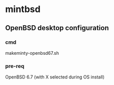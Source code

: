 # mintbsd
## OpenBSD desktop configuration
### cmd
makeminty-openbsd67.sh
### pre-req
OpenBSD 6.7 
(with X selected during OS install)
